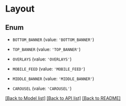 # Layout


## Enum

* `BOTTOM_BANNER` (value: `'BOTTOM_BANNER'`)

* `TOP_BANNER` (value: `'TOP_BANNER'`)

* `OVERLAYS` (value: `'OVERLAYS'`)

* `MOBILE_FEED` (value: `'MOBILE_FEED'`)

* `MIDDLE_BANNER` (value: `'MIDDLE_BANNER'`)

* `CAROUSEL` (value: `'CAROUSEL'`)

[[Back to Model list]](../README.md#documentation-for-models) [[Back to API list]](../README.md#documentation-for-api-endpoints) [[Back to README]](../README.md)



